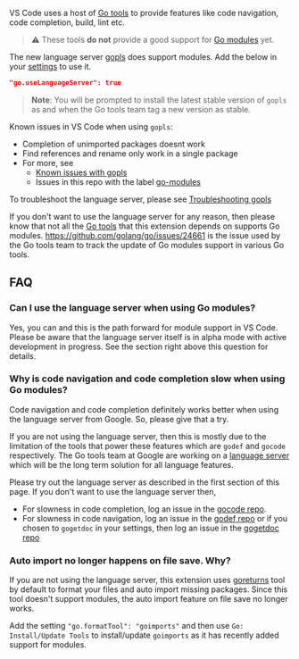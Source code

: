 VS Code uses a host of [Go tools](Go-tools-that-the-Go-extension-depends-on.md) to provide features like code navigation, code completion, build, lint etc. 

> ⚠️ These tools **do not** provide a good support for [Go modules](https://blog.golang.org/modules2019) yet. 

The new language server [gopls](https://github.com/golang/go/wiki/gopls) does support modules. Add the below in your [settings](https://code.visualstudio.com/docs/getstarted/settings) to use it.

```json
"go.useLanguageServer": true
```

> **Note**: You will be prompted to install the latest stable version of `gopls` as and when the Go tools team tag a new version as stable.

Known issues in VS Code when using `gopls`:

- Completion of unimported packages doesnt work
- Find references and rename only work in a single package
- For more, see 
    - [Known issues with gopls](https://github.com/golang/go/wiki/gopls#known-issues) 
	- Issues in this repo with the label [go-modules](https://github.com/Microsoft/vscode-go/issues?q=is%3Aopen+is%3Aissue+label%3Ago-modules)

To troubleshoot the language server, please see [Troubleshooting gopls](https://github.com/golang/go/wiki/gopls#troubleshooting)


If you don't want to use the language server for any reason, then please know that not all the [Go tools](Go-tools-that-the-Go-extension-depends-on.md) that this extension depends on supports Go modules. https://github.com/golang/go/issues/24661 is the issue used by the Go tools team to track the update of Go modules support in various Go tools.

## FAQ

### Can I use the language server when using Go modules?

Yes, you can and this is the path forward for module support in VS Code. Please be aware that the language server itself is in alpha mode with active development in progress. See the section right above this question for details.

### Why is code navigation and code completion slow when using Go modules?

Code navigation and code completion definitely works better when using the language server from Google. So, please give that a try. 

If you are not using the language server, then this is mostly due to the limitation of the tools that power these features which are `godef` and `gocode` respectively. The Go tools team at Google are working on a [language server](https://godoc.org/golang.org/x/tools/cmd/gopls) which will be the long term solution for all language features.

Please try out the language server as described in the first section of this page.
If you don't want to use the language server then,
- For slowness in code completion, log an issue in the [gocode repo](https://github.com/stamblerre/gocode).
- For slowness in code navigation, log an issue in the [godef repo](https://github.com/rogpeppe/godef) or if you chosen to `gogetdoc` in your settings, then log an issue in the [gogetdoc repo](https://github.com/zmb3/gogetdoc)

### Auto import no longer happens on file save. Why?

If you are not using the language server, this extension uses [goreturns](https://github.com/sqs/goreturns) tool by default to format your files and auto import missing packages. Since this tool doesn't support modules, the auto import feature on file save no longer works.

Add the setting `"go.formatTool": "goimports"` and then use `Go: Install/Update Tools` to install/update `goimports` as it has recently added support for modules.




